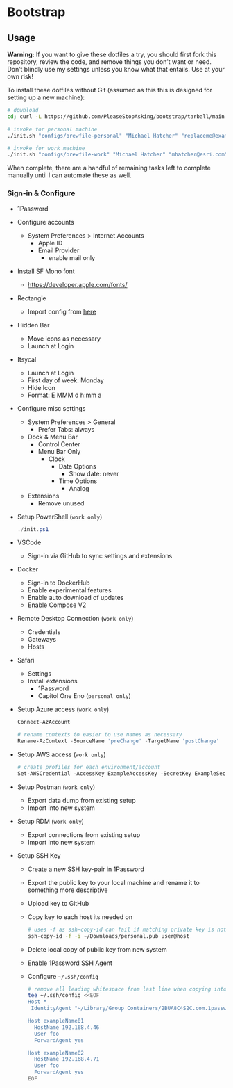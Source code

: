 # Bootstrap

## Usage

**Warning:** If you want to give these dotfiles a try, you should first fork this repository, review the code, and remove things you don’t want or need. Don’t blindly use my settings unless you know what that entails. Use at your own risk!

To install these dotfiles without Git (assumed as this this is designed for setting up a new machine):

```bash
# download
cd; curl -L https://github.com/PleaseStopAsking/bootstrap/tarball/main | tar -xzv --strip-components 1

# invoke for personal machine
./init.sh "configs/brewfile-personal" "Michael Hatcher" "replaceme@example.com" "Michael MacBook Air"

# invoke for work machine
./init.sh "configs/brewfile-work" "Michael Hatcher" "mhatcher@esri.com"
```

When complete, there are a handful of remaining tasks left to complete manually until I can automate these as well.

### Sign-in & Configure

- 1Password

- Configure accounts
  - System Preferences > Internet Accounts
    - Apple ID
    - Email Provider
      - enable mail only

- Install SF Mono font
  - <https://developer.apple.com/fonts/>

- Rectangle
  - Import config from [here](/configs/RectangleConfig.json)

- Hidden Bar
  - Move icons as necessary
  - Launch at Login

- Itsycal
  - Launch at Login
  - First day of week: Monday
  - Hide Icon
  - Format: E MMM d h:mm a

- Configure misc settings
  - System Preferences > General
    - Prefer Tabs: always
  - Dock & Menu Bar
    - Control Center
    - Menu Bar Only
      - Clock
        - Date Options
          - Show date: never
        - Time Options
          - Analog
  - Extensions
    - Remove unused

- Setup PowerShell (`work only`)

  ```powershell
  ./init.ps1
  ```

- VSCode
  - Sign-in via GitHub to sync settings and extensions

- Docker
  - Sign-in to DockerHub
  - Enable experimental features
  - Enable auto download of updates
  - Enable Compose V2

- Remote Desktop Connection (`work only`)
  - Credentials
  - Gateways
  - Hosts

- Safari
  - Settings
  - Install extensions
    - 1Password
    - Capitol One Eno (`personal only`)

- Setup Azure access (`work only`)

  ```powershell
  Connect-AzAccount

  # rename contexts to easier to use names as necessary
  Rename-AzContext -SourceName 'preChange' -TargetName 'postChange'

  ```

- Setup AWS access (`work only`)

  ```powershell
  # create profiles for each environment/account
  Set-AWSCredential -AccessKey ExampleAccessKey -SecretKey ExampleSecretKey -StoreAs <program_account_user>
  ```

- Setup Postman (`work only`)
  - Export data dump from existing setup
  - Import into new system

- Setup RDM (`work only`)
  - Export connections from existing setup
  - Import into new system

- Setup SSH Key
  - Create a new SSH key-pair in 1Password
  - Export the public key to your local machine and rename it to something more descriptive
  - Upload key to GitHub
  - Copy key to each host its needed on
  
    ```bash
    # uses -f as ssh-copy-id can fail if matching private key is not found beside public key
    ssh-copy-id -f -i ~/Downloads/personal.pub user@host
    ```

  - Delete local copy of public key from new system
  - Enable 1Password SSH Agent
  - Configure `~/.ssh/config`

    ```bash
    # remove all leading whitespace from last line when copying into terminal or will fail
    tee ~/.ssh/config <<EOF
    Host *
     IdentityAgent "~/Library/Group Containers/2BUA8C4S2C.com.1password/t/agent.sock"
    
    Host exampleName01
      HostName 192.168.4.46
      User foo
      ForwardAgent yes

    Host exampleName02
      HostName 192.168.4.71
      User foo
      ForwardAgent yes
    EOF
    ```

